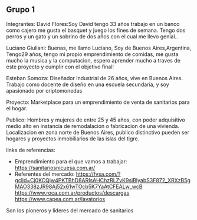 Grupo 1
----------

Integrantes: 
David Flores:Soy David tengo 33 años trabajo en un banco como cajero me gusta el basquet y juego los fines de semana. Tengo dos perros y un gato y un sobrino de dos años con el cual me llevo genial..

Luciano Giuliani: Buenas, me  llamo Luciano, Soy de Buenos Aires,Argentina, Tengo29 años, tengo mi propio emprendimiento de comidas, me gusta mucho la musica y la computacion, espero aprender mucho a traves de este proyecto y cumplir con el objetivo final!

Esteban Somoza: Diseñador Industrial de 26 años, vive en Buenos Aires. Trabajo como docente de diseño en una escuela secundaria, y soy apasionado por criptomonedas



Proyecto: Marketplace para un emprendimiento de venta de sanitarios para el hogar. 

Publico: Hombres y mujeres de entre 25 y 45 años, con poder adquisitivo medio alto en instancia de remodalacion o fabricacion de una vivienda. 
Localizacion en zona norte de Buenos Aires, publico distinctivo pueden ser hogares y proyectos inmobiliarios de las islas del tigre.



links de referencias:
- Emprendimiento para el que vamos a trabajar:
https://sanitariosnicuesa.com.ar/
- Referentes del mercado:
https://fvsa.com/?gclid=Cj0KCQjw4PKTBhD8ARIsAHChzRLZvK9siBlyabS3F872_XRXzB5gMAO338zJR98Aj52x61wTOcb5K7YaAtCFEALw_wcB
https://www.roca.com.ar/productos/descargas
https://www.capea.com.ar/lavatorios

Son los pioneros y lideres del mercado de sanitarios
